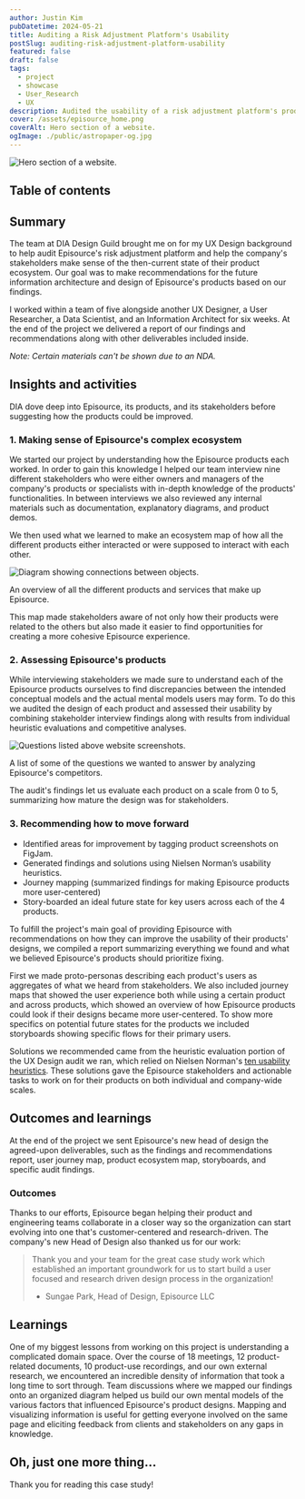 ```yaml
---
author: Justin Kim
pubDatetime: 2024-05-21
title: Auditing a Risk Adjustment Platform's Usability
postSlug: auditing-risk-adjustment-platform-usability
featured: false
draft: false
tags:
  - project
  - showcase
  - User_Research
  - UX
description: Audited the usability of a risk adjustment platform's products.
cover: /assets/episource_home.png
coverAlt: Hero section of a website.
ogImage: ./public/astropaper-og.jpg
---
```


![Hero section of a website.](@assets/images/platform-audit/episource_home.png)

## Table of contents

## Summary

The team at DIA Design Guild brought me on for my UX Design background to help audit Episource's risk adjustment platform and help the company's stakeholders make sense of the then-current state of their product ecosystem. Our goal was to make recommendations for the future information architecture and design of Episource's products based on our findings.

I worked within a team of five alongside another UX Designer, a User Researcher, a Data Scientist, and an Information Architect for six weeks. At the end of the project we delivered a report of our findings and recommendations along with other deliverables included inside.

_Note: Certain materials can't be shown due to an NDA._

## Insights and activities

DIA dove deep into Episource, its products, and its stakeholders before suggesting how the products could be improved.

### 1. Making sense of Episource's complex ecosystem

We started our project by understanding how the Episource products each worked. In order to gain this knowledge I helped our team interview nine different stakeholders who were either owners and managers of the company's products or specialists with in-depth knowledge of the products' functionalities. In between interviews we also reviewed any internal materials such as documentation, explanatory diagrams, and product demos.

We then used what we learned to make an ecosystem map of how all the different products either interacted or were supposed to interact with each other.

![Diagram showing connections between objects.](@assets/images/platform-audit/ecosystem.png)

<p class="text-[--color-card-muted] text-center pt-0 mt-0 text-xs">An overview of all the different products and services that make up Episource.</p>

This map made stakeholders aware of not only how their products were related to the others but also made it easier to find opportunities for creating a more cohesive Episource experience.

### 2. Assessing Episource's products

While interviewing stakeholders we made sure to understand each of the Episource products ourselves to find discrepancies between the intended conceptual models and the actual mental models users may form. To do this we audited the design of each product and assessed their usability by combining stakeholder interview findings along with results from individual heuristic evaluations and competitive analyses.

![Questions listed above website screenshots.](@assets/images/platform-audit/comp_analysis.png)

<p class="text-[--color-card-muted] text-center pt-0 mt-0 text-xs">A list of some of the questions we wanted to answer by analyzing Episource's competitors.</p>

The audit's findings let us evaluate each product on a scale from 0 to 5, summarizing how mature the design was for stakeholders.

### 3. Recommending how to move forward

- Identified areas for improvement by tagging product screenshots on FigJam.
- Generated findings and solutions using Nielsen Norman’s usability heuristics.
- Journey mapping (summarized findings for making Episource products more user-centered)
- Story-boarded an ideal future state for key users across each of the 4 products.

To fulfill the project's main goal of providing Episource with recommendations on how they can improve the usability of their products' designs, we compiled a report summarizing everything we found and what we believed Episource's products should prioritize fixing.

First we made proto-personas describing each product's users as aggregates of what we heard from stakeholders. We also included journey maps that showed the user experience both while using a certain product and across products, which showed an overview of how Episource products could look if their designs became more user-centered. To show more specifics on potential future states for the products we included storyboards showing specific flows for their primary users.

Solutions we recommended came from the heuristic evaluation portion of the UX Design audit we ran, which relied on Nielsen Norman's [ten usability heuristics](https://www.nngroup.com/articles/ten-usability-heuristics/). These solutions gave the Episource stakeholders and actionable tasks to work on for their products on both individual and company-wide scales.

## Outcomes and learnings

At the end of the project we sent Episource's new head of design the agreed-upon deliverables, such as the findings and recommendations report, user journey map, product ecosystem map, storyboards, and specific audit findings.

### Outcomes

Thanks to our efforts, Episource began helping their product and engineering teams collaborate in a closer way so the organization can start evolving into one that's customer-centered and research-driven. The company's new Head of Design also thanked us for our work:

> Thank you and your team for the great case study work which established an important groundwork for us to start build a user focused and research driven design process in the organization!
>
> - Sungae Park, Head of Design, Episource LLC

## Learnings

One of my biggest lessons from working on this project is understanding a complicated domain space. Over the course of 18 meetings, 12 product-related documents, 10 product-use recordings, and our own external research, we encountered an incredible density of information that took a long time to sort through. Team discussions where we mapped our findings onto an organized diagram helped us build our own mental models of the various factors that influenced Episource's product designs. Mapping and visualizing information is useful for getting everyone involved on the same page and eliciting feedback from clients and stakeholders on any gaps in knowledge.

## Oh, just one more thing...

Thank you for reading this case study!
